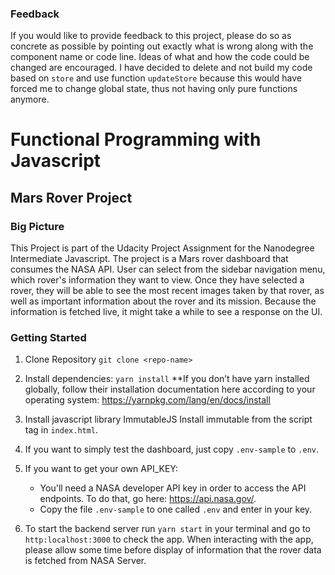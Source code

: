 ### Feedback
If you would like to provide feedback to this project, please do so as concrete as possible by pointing out exactly what is wrong along with the component name or code line. Ideas of what and how the code could be changed are encouraged.
I have decided to delete and not build my code based on ```store``` and use function ```updateStore``` because this would have forced me to change global state, thus not having only pure functions anymore.


# Functional Programming with Javascript 

## Mars Rover Project

### Big Picture
This Project is part of the Udacity Project Assignment for the Nanodegree Intermediate Javascript.
The project is a Mars rover dashboard that consumes the NASA API. User can select from the sidebar navigation menu,
which rover's information they want to view. Once they have selected a rover, they will be able to see the most recent 
images taken by that rover, as well as important information about the rover and its mission. Because the information is fetched live, it might take a while to see a response on the UI.

### Getting Started

1. Clone Repository
```git clone <repo-name>```

2. Install dependencies:
```yarn install```
**If you don’t have yarn installed globally, follow their installation documentation here according to your operating system: https://yarnpkg.com/lang/en/docs/install
3. Install javascript library ImmutableJS
Install immutable from the script tag in ```index.html```.
4. If you want to simply test the dashboard, just copy ```.env-sample``` to ```.env```.
5. If you want to get your own API_KEY:
   * You'll need a NASA developer API key in order to access the API endpoints. To do that, go here: https://api.nasa.gov/.
   * Copy the file ```.env-sample``` to one called `.env` and enter in your key.

6. To start the backend server run `yarn start` in your terminal and go to `http:localhost:3000` to check the app. When interacting with the app, please allow some time before display of information that the rover data is fetched from NASA Server.
